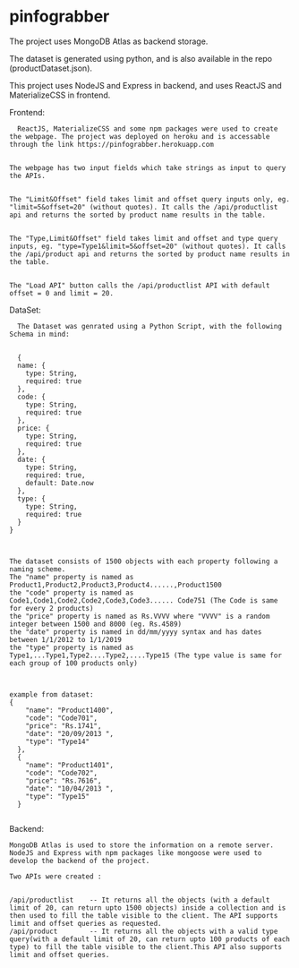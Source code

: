 # pinfograbber

The project uses MongoDB Atlas as backend storage.


The dataset is generated using python, and is also available in the repo (productDataset.json). 


This project uses NodeJS and Express in backend, and uses ReactJS and MaterializeCSS in frontend.




Frontend: 
```
  ReactJS, MaterializeCSS and some npm packages were used to create the webpage. The project was deployed on heroku and is accessable through the link https://pinfograbber.herokuapp.com
  
  
The webpage has two input fields which take strings as input to query the APIs. 


The "Limit&Offset" field takes limit and offset query inputs only, eg. "limit=5&offset=20" (without quotes). It calls the /api/productlist api and returns the sorted by product name results in the table.


The "Type,Limit&Offset" field takes limit and offset and type query inputs, eg. "type=Type1&limit=5&offset=20" (without quotes). It calls the /api/product api and returns the sorted by product name results in the table.


The "Load API" button calls the /api/productlist API with default offset = 0 and limit = 20.

```
DataSet:

```
  The Dataset was genrated using a Python Script, with the following Schema in mind:
  
  
  {
  name: {
    type: String,
    required: true
  },
  code: {
    type: String,
    required: true
  },
  price: {
    type: String,
    required: true
  },
  date: {
    type: String,
    required: true,
    default: Date.now
  },
  type: {
    type: String,
    required: true
  }
}



The dataset consists of 1500 objects with each property following a naming scheme.
The "name" property is named as Product1,Product2,Product3,Product4......,Product1500 
the "code" property is named as Code1,Code1,Code2,Code2,Code3,Code3...... Code751 (The Code is same for every 2 products)
the "price" property is named as Rs.VVVV where "VVVV" is a random integer between 1500 and 8000 (eg. Rs.4589)
the "date" property is named in dd/mm/yyyy syntax and has dates between 1/1/2012 to 1/1/2019
the "type" property is named as Type1,...Type1,Type2....Type2,....Type15 (The type value is same for each group of 100 products only)



example from dataset:
{
    "name": "Product1400",
    "code": "Code701",
    "price": "Rs.1741",
    "date": "20/09/2013 ",
    "type": "Type14"
  },
  {
    "name": "Product1401",
    "code": "Code702",
    "price": "Rs.7616",
    "date": "10/04/2013 ",
    "type": "Type15"
  }
  
  ```
  
  Backend:
  
    MongoDB Atlas is used to store the information on a remote server. NodeJS and Express with npm packages like mongoose were used to develop the backend of the project. 
    
    Two APIs were created : 
    
    
    /api/productlist    -- It returns all the objects (with a default limit of 20, can return upto 1500 objects) inside a collection and is then used to fill the table visible to the client. The API supports limit and offset queries as requested.
    /api/product        -- It returns all the objects with a valid type query(with a default limit of 20, can return upto 100 products of each type) to fill the table visible to the client.This API also supports limit and offset queries.
    
    
